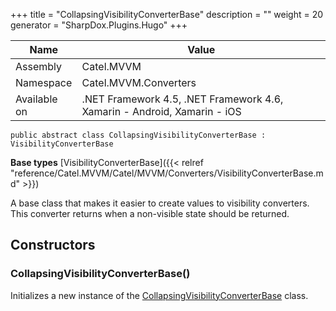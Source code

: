 

+++
title = "CollapsingVisibilityConverterBase" 
description = ""
weight = 20
generator = "SharpDox.Plugins.Hugo"
+++

Name|Value
---|---
Assembly|Catel.MVVM
Namespace|Catel.MVVM.Converters
Available on|.NET Framework 4.5, .NET Framework 4.6, Xamarin - Android, Xamarin - iOS

```
public abstract class CollapsingVisibilityConverterBase : VisibilityConverterBase
```

**Base types**
[VisibilityConverterBase]({{< relref "reference/Catel.MVVM/Catel/MVVM/Converters/VisibilityConverterBase.md" >}})

A base class that makes it easier to create values to visibility converters. This converter returns when a non-visible state should be returned.

## Constructors

### CollapsingVisibilityConverterBase()

Initializes a new instance of the [CollapsingVisibilityConverterBase](#) class.

